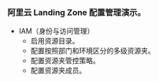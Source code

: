 ### 阿里云 Landing Zone 配置管理演示。
- IAM（身份与访问管理）
  - 启用资源目录。
  - 配置按照部门和环境区分的多级资源夹。
  - 配置资源夹管控策略。
  - 配置资源夹成员。